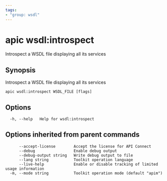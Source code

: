 ```yaml
---
tags:
- "group: wsdl"
---
```

# apic wsdl:introspect

Introspect a WSDL file displaying all its services

## Synopsis

Introspect a WSDL file displaying all its services

```
apic wsdl:introspect WSDL_FILE [flags]
```

## Options

```
  -h, --help   Help for wsdl:introspect
```

## Options inherited from parent commands

```
      --accept-license        Accept the license for API Connect
      --debug                 Enable debug output
      --debug-output string   Write debug output to file
      --lang string           Toolkit operation language
      --live-help             Enable or disable tracking of limited usage information
  -m, --mode string           Toolkit operation mode (default "apim")
```
